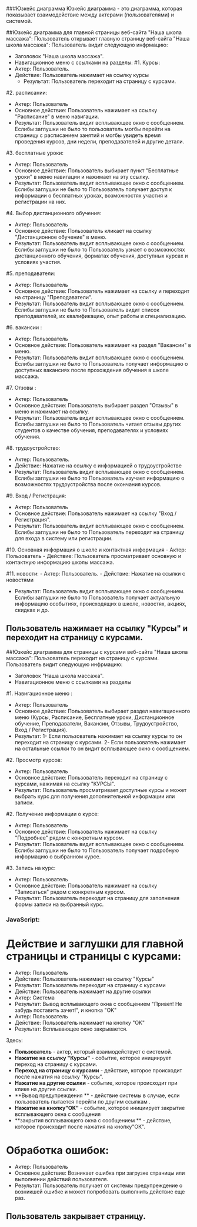###Юзкейс диаграмма 
Юзкейс диаграмма - это диаграмма, которая показывает взаимодействие между актерами (пользователями) и системой. 

##Юзкейс диаграмма для главной страницы веб-сайта "Наша школа массажа":
Пользователь открывает главную страницу веб-сайта "Наша школа массажа":
Пользователь видит следующую инфрмацию:
   - Заголовок "Наша школа массажа".
   - Навигационное меню с ссылками на разделы: 
#1. Курсы:
   - Актер: Пользователь.
   - Действие: Пользователь нажимает на ссылку курсы
      - Результат:  Пользователь переходит на страницу с курсами.

#2. расписании:
   - Актер: Пользователь
   - Основное действие: Пользователь нажимает на ссылку "Расписание" в меню навигации.
   - Результат: Пользователь видит всплывающее окно с сообщением. Еслибы заглушки не было то пользователь могбы перейти  на страницу с расписанием занятий и могбы увидеть время проведения курсов, дни недели, преподавателей и другие детали.

#3. бесплатные уроки:
   - Актер: Пользователь
   - Основное действие: Пользователь выбирает пункт "Бесплатные уроки" в меню навигации и нажимает на эту ссылку.
   - Результат: Пользователь видит всплывающее окно с сообщением. Еслибы заглушки не было то Пользователь получает доступ к информации о бесплатных уроках, возможностях участия и регистрации на них.

#4. Выбор дистанционного обучения:
   - Актер: Пользователь
   - Основное действие: Пользователь кликает на ссылку "Дистанционное обучение" в меню.
   - Результат: Пользователь видит всплывающее окно с сообщением. Еслибы заглушки не было то Пользователь узнает о возможностях дистанционного обучения, форматах обучения, доступных курсах и условиях участия.

#5.  преподаватели:
   - Актер: Пользователь
   - Основное действие: Пользователь нажимает на ссылку и переходит на страницу "Преподаватели".
   - Результат: Пользователь видит всплывающее окно с сообщением. Еслибы заглушки не было то Пользователь видит список преподавателей, их квалификацию, опыт работы и специализацию.

#6. вакансии :
   - Актер: Пользователь
   - Основное действие: Пользователь нажимает на раздел "Вакансии" в меню.
   - Результат: Пользователь видит всплывающее окно с сообщением. Еслибы заглушки не было то Пользователь получает информацию о доступных вакансиях после прохождения обучения в школе массажа.

#7. Отзовы :
   - Актер: Пользователь
   - Основное действие: Пользователь выбирает раздел "Отзывы" в меню и нажимает на ссылку.
   - Результат: Пользователь видит всплывающее окно с сообщением. Еслибы заглушки не было то Пользователь читает отзывы других студентов о качестве обучения, преподавателях и условиях обучения.

#8. трудоустройство:
   - Актер: Пользователь.
   - Действие: Нажатие на ссылку с информацией о трудоустройстве 
   - Результат: Пользователь видит всплывающее окно с сообщением. Еслибы заглушки не было то Пользователь изучает информацию о возможностях трудоустройства после окончания курсов.

#9. Вход / Регистрация:
   - Актер: Пользователь
   - Основное действие: Пользователь нажимает на ссылку "Вход / Регистрация".
   - Результат: Пользователь видит всплывающее окно с сообщением. Еслибы заглушки не было то Пользователь переходит на страницу для входа в систему или регистрации.

#10. Основная информация о школе и контактная информация
    - Актер: Пользователь
    - Действие: Пользователь просматривает основную и контактную информацию школы массажа.

#11. новости:
    - Актер: Пользователь.
    - Действие: Нажатие на ссылки с новостями 
   - Результат: Пользователь видит всплывающее окно с сообщением. Еслибы заглушки не было то Пользователь получает актуальную информацию особытиях, происходящих в школе, новостях, акциях, скидках и др.

## Пользователь нажимает на ссылку "Курсы" и переходит на страницу с курсами.

##Юзкейс диаграмма для страницы с курсами веб-сайта "Наша школа массажа":
Пользователь переходит на страницу с курсами.
Пользователь видит следующую инфрмацию:
   - Заголовок "Наша школа массажа".
   - Навигационное меню с ссылками на разделы 

#1. Навигационное меню :
   - Актер: Пользователь
   - Основное действие: Пользователь выбирает раздел навигационного меню (Курсы, Расписание, Бесплатные уроки, Дистанционное обучение, Преподаватели, Вакансии, Отзывы, Трудоустройство, Вход / Регистрация).
   - Результат:    1- Если пользователь нажимает на ссылку курсы то он переходит на страницу с курсами.
2- Если пользователь нажимает на остальные ссылки то он видит всплывающее окно с сообщением. 

#2. Просмотр курсов:
   - Актер: Пользователь
   - Основное действие: Пользователь переходит на страницу с курсами, нажимая на ссылку "КУРСЫ".
   - Результат: Пользователь просматривает доступные курсы и может выбрать курс для получения дополнительной информации или записи.

#2. Получение информации о курсе:
   - Актер: Пользователь
   - Основное действие: Пользователь нажимает на ссылку "Подробнее" рядом с конкретным курсом.
   - Результат: Пользователь видит всплывающее окно с сообщением. Еслибы заглушки не было то Пользователь получает подробную информацию о выбранном курсе.

#3. Запись на курс:
   - Актер: Пользователь
   - Основное действие: Пользователь нажимает на ссылку "Записаться" рядом с конкретным курсом.
   - Результат: Пользователь переходит на страницу для заполнения формы записи на выбранный курс.

### JavaScript:
# Действие и заглушки для главной страницы и страницы с курсами:
   - Актер: Пользователь
   - Действие:  Пользователь нажимает на ссылку "Курсы"
   - Результат: Пользователь переходит на страницу с курсами
   - Действие: Пользователь нажимает на другие ссылки
   - Актер: Система
   - Результат: Вывод всплывающего окна с сообщением "Привет! Не забудь поставить зачет!", и кнопка "OK"
   - Актер: Пользователь
   - Действие:  Пользователь нажимает на кнопку "OK"
   - Результат: Всплывающее окно закрывается. 

Здесь:
- **Пользователь** - актер, который взаимодействует с системой.
- **Нажатие на ссылку "Курсы"** - событие, которое инициирует переход на страницу с курсами.
- **Переход на страницу с курсами** - действие, которое происходит после нажатия на ссылку "Курсы".
- **Нажатие на другие ссылки** - событие, которое происходит при клике на другие ссылки.
- **Вывод предупреждения ** - действие системы в случае, если пользователь пытается перейти по другим ссылкам .
- **Нажатие на кнопку"OK"** - событие, которое инициирует закрытие всплывающего окна с сообщения 
- **закрытия всплывающего окна с сообщением ** - действие, которое происходит после нажатия на кнопку"OK".

# Обработка ошибок:
   - Актер: Пользователь
   - Основное действие: Возникает ошибка при загрузке страницы или выполнении действий пользователя.
   - Результат: Пользователь получает от системы предупреждение о возникшей ошибке и может попробовать выполнить действие еще раз.

## Пользователь закрывает страницу.